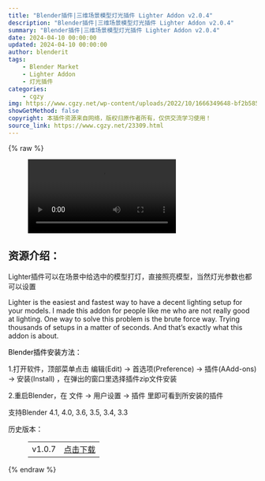 ```yaml
---
title: "Blender插件|三维场景模型灯光插件 Lighter Addon v2.0.4"
description: "Blender插件|三维场景模型灯光插件 Lighter Addon v2.0.4"
summary: "Blender插件|三维场景模型灯光插件 Lighter Addon v2.0.4"
date: 2024-04-10 00:00:00
updated: 2024-04-10 00:00:00
author: blenderit
tags: 
    - Blender Market
    - Lighter Addon
    - 灯光插件
categories:
    - cgzy
img: https://www.cgzy.net/wp-content/uploads/2022/10/1666349648-bf2b585aaeb7a04.jpg
showGetMethod: false
copyright: 本插件资源来自网络，版权归原作者所有，仅供交流学习使用！
source_link: https://www.cgzy.net/23309.html
---
```


{% raw %}
<figure class="wp-block-video aligncenter"><video controls src="https://cloud.video.taobao.com//play/u/80049544/p/2/e/6/t/1/382929227334.mp4"></video></figure><div class="wp-block-pandastudio-title"><div class="title_style_01"><h2 id="h2-0">资源介绍：</h2></div></div><p class="is-style-text-indent-2em">Lighter插件可以在场景中给选中的模型打灯，直接照亮模型，当然灯光参数也都可以设置</p><p>Lighter is the easiest and fastest way to have a decent lighting setup for your models. I made this addon for people like me who are not really good at lighting. One way to solve this problem is the brute force way. Trying thousands of setups in a matter of seconds. And that’s exactly what this addon is about.</p><p><mark style="background-color:rgba(0, 0, 0, 0)" class="has-inline-color has-vivid-red-color">Blender插件安装方法：</mark></p><p>1.打开软件，顶部菜单点击 编辑(Edit) → 首选项(Preference) → 插件(AAdd-ons) → 安装(Install) ，在弹出的窗口里选择插件zip文件安装</p><p>2.重启Blender，在 文件 → 用户设置 → 插件 里即可看到所安装的插件</p><div class="wp-block-pandastudio-tips"><div class="tip success "><p>支持Blender 4.1, 4.0, 3.6, 3.5, 3.4, 3.3</p>
</div></div><div class="wp-block-pandastudio-title"><div class="title_style_01"><p>历史版本：</p></div></div><figure class="wp-block-table"><table><tbody><tr><td>v1.0.7</td><td><a href="https://www.cgzy.net/go?_=c4affb26c0aHR0cHM6Ly9wYW4uYmFpZHUuY29tL3MvMVNVU203RjZURlB6a1RJdk5OdnY2UlE%2FcHdkPWptamE%3D" target="_blank">点击下载</a></td></tr></tbody></table></figure>
<div style="display: none">cgzy</div>
{% endraw %}
